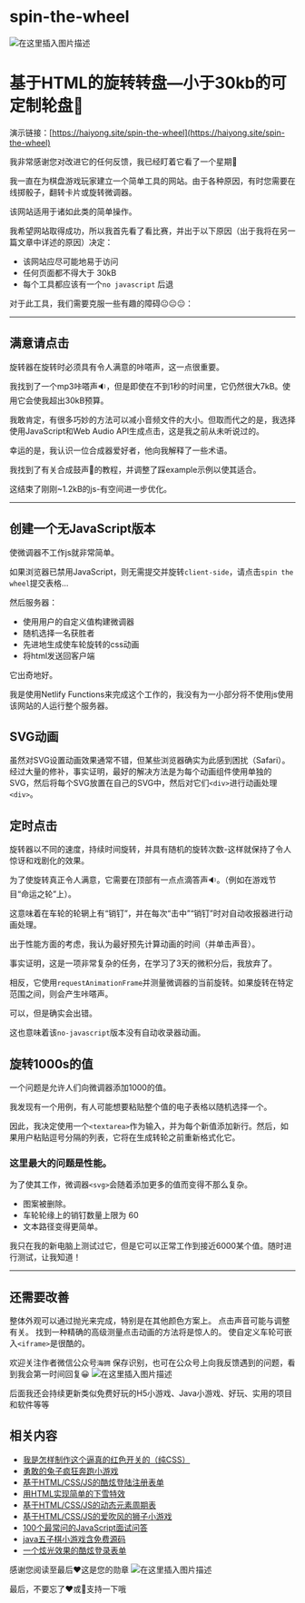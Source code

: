 # spin-the-wheel

![在这里插入图片描述](https://img-blog.csdnimg.cn/20210401003450801.png)

# 基于HTML的旋转转盘—小于30kb的可定制轮盘🎡

演示链接：[https://haiyong.site/spin-the-wheel](https://haiyong.site/spin-the-wheel)

我非常感谢您对改进它的任何反馈，我已经盯着它看了一个星期👀

我一直在为棋盘游戏玩家建立一个简单工具的网站。由于各种原因，有时您需要在线掷骰子，翻转卡片或旋转微调器。

该网站适用于诸如此类的简单操作。

我希望网站取得成功，所以我首先看了看比赛，并出于以下原因（出于我将在另一篇文章中详述的原因）决定：

 - 该网站应尽可能地易于访问
 - 任何页面都不得大于 30kB
 - 每个工具都应该有一个`no javascript` 后退

对于此工具，我们需要克服一些有趣的障碍😐😐😐：

---

## 满意请点击

旋转器在旋转时必须具有令人满意的咔嗒声，这一点很重要。

我找到了一个mp3咔嗒声🔉，但是即使在不到1秒的时间里，它仍然很大7kB。使用它会使我超出30kB预算。

我敢肯定，有很多巧妙的方法可以减小音频文件的大小。但取而代之的是，我选择使用JavaScript和Web Audio API生成点击，这是我之前从未听说过的。

幸运的是，我认识一位合成器爱好者，他向我解释了一些术语。

我找到了有关合成鼓声🥁的教程，并调整了踩example示例以使其适合。

这结束了刚刚~1.2kB的js-有空间进一步优化。

---

## 创建一个无JavaScript版本

使微调器不工作js就非常简单。

如果浏览器已禁用JavaScript，则无需提交并旋转`client-side`，请点击`spin the wheel`提交表格…

然后服务器：

 - 使用用户的自定义值构建微调器
 - 随机选择一名获胜者
 - 先进地生成使车轮旋转的css动画
 - 将html发送回客户端

它出奇地好。

我是使用Netlify Functions来完成这个工作的，我没有为一小部分将不使用js使用该网站的人运行整个服务器。

## SVG动画

虽然对SVG设置动画效果通常不错，但某些浏览器确实为此感到困扰（Safari）。经过大量的修补，事实证明，最好的解决方法是为每个动画组件使用单独的SVG，然后将每个SVG放置在自己的SVG中，然后对它们`<div>`进行动画处理`<div>`。

## 定时点击

旋转器以不同的速度，持续时间旋转，并具有随机的旋转次数-这样就保持了令人惊讶和戏剧化的效果。

为了使旋转真正令人满意，它需要在顶部有一点点滴答声🔉。（例如在游戏节目“命运之轮”上）。

这意味着在车轮的轮辋上有“销钉”，并在每次“击中”“销钉”时对自动收报器进行动画处理。

出于性能方面的考虑，我认为最好预先计算动画的时间（并单击声音）。

事实证明，这是一项非常复杂的任务，在学习了3天的微积分后，我放弃了。

相反，它使用`requestAnimationFrame`并测量微调器的当前旋转。如果旋转在特定范围之间，则会产生咔嗒声。

可以，但是确实会出错。

这也意味着该`no-javascript`版本没有自动收录器动画。

## 旋转1000s的值

一个问题是允许人们向微调器添加1000的值。

我发现有一个用例，有人可能想要粘贴整个值的电子表格以随机选择一个。

因此，我决定使用一个`<textarea>`作为输入，并为每个新值添加新行。然后，如果用户粘贴逗号分隔的列表，它将在生成转轮之前重新格式化它。

### 这里最大的问题是性能。

为了使其工作，微调器`<svg>`会随着添加更多的值而变得不那么复杂。

 - 图案被删除。
 - 车轮轮缘上的销钉数量上限为 60
 - 文本路径变得更简单。

我只在我的新电脑上测试过它，但是它可以正常工作到接近6000某个值。随时进行测试，让我知道！

---

## 还需要改善

整体外观可以通过抛光来完成，特别是在其他颜色方案上。
点击声音可能与调整有关。
找到一种精确的高级测量点击动画的方法将是惊人的。
使自定义车轮可嵌入`<iframe>`是很酷的。

欢迎关注作者微信公众号`海拥` 保存识别，也可在公众号上向我反馈遇到的问题，看到我会第一时间回复😀
![在这里插入图片描述](https://img-blog.csdnimg.cn/20210123111950829.jpg#pic_center)


后面我还会持续更新类似免费好玩的H5小游戏、Java小游戏、好玩、实用的项目和软件等等

## 相关内容

 - [我是怎样制作这个逼真的红色开关的（纯CSS）](https://blog.csdn.net/qq_44273429/article/details/115148871)
 - [勇敢的兔子疯狂奔跑小游戏](https://mp.weixin.qq.com/s/h-F1Yx3LAMVKsvDpTTKjbg)
 - [基于HTML/CSS/JS的酷炫登陆注册表单](https://blog.csdn.net/qq_44273429/article/details/114490266)
 - [用HTML实现简单的下雪特效](http://mp.weixin.qq.com/s?__biz=Mzg5OTU2NTQ4MQ==&mid=2247484065&idx=1&sn=17a958a2a8df8458bf316fac55f865f3&chksm=c0501067f7279971add268cff499833f173c5d7368040c8c902da698eb72bdba23d10aca385a#rd)
 - [基于HTML/CSS/JS的动态元素周期表](https://blog.csdn.net/qq_44273429/article/details/114296024)
 - [基于HTML/CSS/JS的爱吹风的狮子小游戏](https://blog.csdn.net/qq_44273429/article/details/113792583)
 - [100个最常问的JavaScript面试问答](https://blog.csdn.net/qq_44273429/article/details/114240168)
 - [java五子棋小游戏含免费源码](https://mp.weixin.qq.com/s?__biz=Mzg5OTU2NTQ4MQ==&amp;mid=2247483719&amp;idx=1&amp;sn=8c86ff28a782c838a184a4050c695d26&amp;chksm=c0501381f7279a97df8f4467203e8de05ef7fd34f1d9be51a11c591c8e37e244cb010c55afda&token=925595149&lang=zh_CN#rd)
 - [一个炫光效果的酷炫登录表单](https://blog.csdn.net/qq_44273429/article/details/113797520)

感谢您阅读至最后❤️这是您的勋章
![在这里插入图片描述](https://img-blog.csdnimg.cn/20210308213135726.png)


最后，不要忘了❤️或📑支持一下哦
